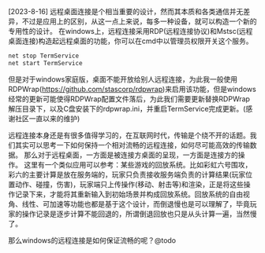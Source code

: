 [2023-8-16]
远程桌面连接是个相当重要的设计，然而其本质和各类通信并无差异，不过是应用上的区别，从这一点上来说，每多一种设备，就可以构造一个新的专用性的设计。
在windows上，远程连接采用RDP(远程连接协议)和Mstsc(远程桌面连接)构造起远程桌面的功能，你可以在cmd中以管理员权限开关这个服务。
```js
net stop TermService
net start TermService
```
但是对于windows家庭版，桌面不能开放给别人远程连接，为此我一般使用RDPWrap(https://github.com/stascorp/rdpwrap)来启用该功能，但是windows经常的更新可能使得RDPWrap配置文件落后，为此我们需要更新替换RDPWrap解压目录下，以及C盘安装下的rdpwrap.ini，并重启TermService完成更新。(感谢社区一直以来的维护)

远程连接本身还是有很多值得学习的，在互联网时代，传输是个绕不开的话题。我们其实可以思考一下如何保持一个相对流畅的远程连接，如何尽可能高效的传输数据。
那么对于远程桌面，一方面是被连接方桌面的呈现，一方面是连接方的操作。
这里有一个类似应用可以参考：某些游戏的回放系统。比如彩虹六号围攻，彩六的主要计算是放在服务端的，玩家只负责接收服务端负责的计算结果(玩家位置动作、碰撞，伤害)，玩家端只上传操作(移动、射击等)和渲染，正是将这些操作记录下来，才能将其重新输入到初始场景并构成回放系统。回放系统的自由视角、线性、可加速等功能也都是基于这个设计，而倒退慢也是可以理解了，毕竟玩家的操作记录是逐步计算不能回退的，所谓倒退回放也只是从头计算一遍，当然慢了。

那么windows的远程连接是如何保证流畅的呢？@todo